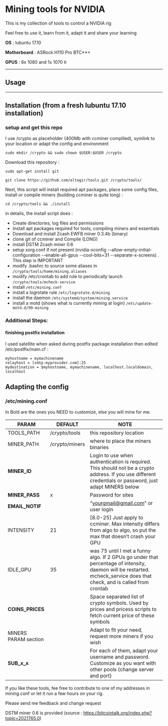 # Mining tools for NVIDIA

This is my collection of tools to control a NVIDIA rig

Feel free to use it, learn from it, adapt it and share your learning

**OS** : lubuntu 17.10

**Motherboard** : ASRock H110 Pro BTC**+

**GPUS** : 6x 1080 and 1x 1070 ti


***
## Usage


***
## Installation (from a fresh lubuntu 17.10 installation)

### setup and get this repo
I use /crypto as placeholder (400Mb with ccminer compliled), symlink to your location or adapt the config and environment

```
sudo mkdir /crypto && sudo chown $USER:$USER /crypto
```

Download this repository :

```
sudo apt-get install git

git clone https://github.com/altagir/tools.git /crypto/tools/
```

Next, this script will install required apt packages, place some config files, install or compile miners (building ccminer is quite long) :

```
cd /crypto/tools && ./install
```

in details, the install script does :
* Create directories, log files and permissions
* Install apt packages required for tools, compiling miners and essentials
* Download and install Zcash EWFB miner 0.3.4b (binary)
* clone git of ccminer and Compile (LONG)
* install DSTM Zcash miner 0.6
* setup xorg.conf if not present (nvidia-xconfig --allow-empty-initial-configuration --enable-all-gpus --cool-bits=31 --separate-x-screens) . This step is IMPORTANT
* modify .bashrc to source some aliases in ```/crypto/tools/home/mining.aliases```
* modify /etc/crontab to add rule to periodically launch ```/crypto/tools/mcheck-service```
* install ```/etc/mining.conf```
* install a logrotate rule  ```/etc/logrotate.d/mining```
* install the daemon ```/etc/systemd/system/mining.service```
* install a motd (shows what is currently mining at login) ```/etc/update-motd.d/99-mining```





### Additional Steps:

#### finishing postfix installation

I used satellite when asked during postfix package installation then edited /etc/postfix/main.cf :

```
myhostname = mymachinename
relayhost = [smtp.myprovider.com]:25
mydestination = $myhostname, mymachinename, localhost.localdomain, localhost
```

## Adapting the config

### /etc/mining.conf

In Bold are the ones you NEED to customize, else you will mine for me. 

PARAM | DEFAULT | NOTE
---   | ---     | ---
TOOLS_PATH | /crypto/tools | this repository location
MINER_PATH | /crypto/miners | where to place the miners binaries
**MINER_ID**   |  | Login to use when authentication is required. This should not be a crypto address. If you use different credentials or password, just adapt MINERS below
**MINER_PASS** | x | Password for sites
**EMAIL_NOTIF** | | “yourgmail@gmail.com” or user login
INTENSITY | 21 | [8.0-25] Just apply to ccminer. Max intensity differs from algo to algo, so put the max that doesn’t crash your GPU
IDLE_GPU  | 35 | was 75 until I met a funny algo. If 2 GPUs go under that percentage of intensity, daemon will be restarted. mcheck_service does that check, and is called from crontab
**COINS_PRICES** | | Space separated list of crypto symbols. Used by prices and pricess scripts to fetch current price of these symbols
MINERS PARAM section | | Adapt to fit your need, request more miners if you wish
**SUB_x_x** | | For each of them, adapt your username and password. Customize as you want with other pools (change server and port)



If you like these tools, fee free to contribute to one of my addresses in mining.conf or let it run a few hours on your rig.

Please send me feedback and change request



DSTM miner 0.6 is provided (source : https://bitcointalk.org/index.php?topic=2021765.0)
